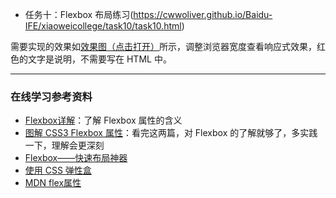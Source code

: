 * 任务十：Flexbox 布局练习(https://cwwoliver.github.io/Baidu-IFE/xiaoweicollege/task10/task10.html)

需要实现的效果如[效果图（点击打开）](http://7xrp04.com1.z0.glb.clouddn.com/task_1_10_1.png)所示，调整浏览器宽度查看响应式效果，红色的文字是说明，不需要写在 HTML 中。

---

<h3 id="-">在线学习参考资料</h3>
<ul>
<li><a href="https://segmentfault.com/a/1190000002910324">Flexbox详解</a>：了解 Flexbox 属性的含义</li>
<li><a href="https://web.tutorialonfree.com/tu-jie-css3-flexboxshu-xing/">图解 CSS3 Flexbox 属性</a>：看完这两篇，对 Flexbox 的了解就够了，多实践一下，理解会更深刻</li>
<li><a href="http://www.w3cplus.com/css3/flexbox-basics.html">Flexbox——快速布局神器</a></li>
<li><a href="https://developer.mozilla.org/zh-CN/docs/Web/CSS/CSS_Flexible_Box_Layout/Using_CSS_flexible_boxes">使用 CSS 弹性盒</a></li>
<li><a href="https://developer.mozilla.org/zh-CN/docs/Web/CSS/flex">MDN flex属性</a></li>
</ul>
